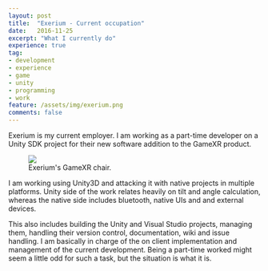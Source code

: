```yaml
---
layout: post
title:  "Exerium - Current occupation"
date:   2016-11-25
excerpt: "What I currently do"
experience: true
tag:
- development 
- experience
- game
- unity
- programming
- work
feature: /assets/img/exerium.png
comments: false
---
```


Exerium is my current employer. I am working as a part-time developer on a Unity SDK project for their new software addition to the GameXR product.

<figure class="half">
	<img src="{{ site.gamexr }}">
	<figcaption>Exerium's GameXR chair.</figcaption>
</figure>

I am working using Unity3D and attacking it with native projects in multiple platforms. Unity side of the work relates heavily on tilt and angle calculation, whereas the native side includes bluetooth, native UIs and and external devices.

This also includes building the Unity and Visual Studio projects, managing them, handling their version control, documentation, wiki and issue handling. I am basically in charge of the on client implementation and management of the current development. Being a part-time worked might seem a little odd for such a task, but the situation is what it is.